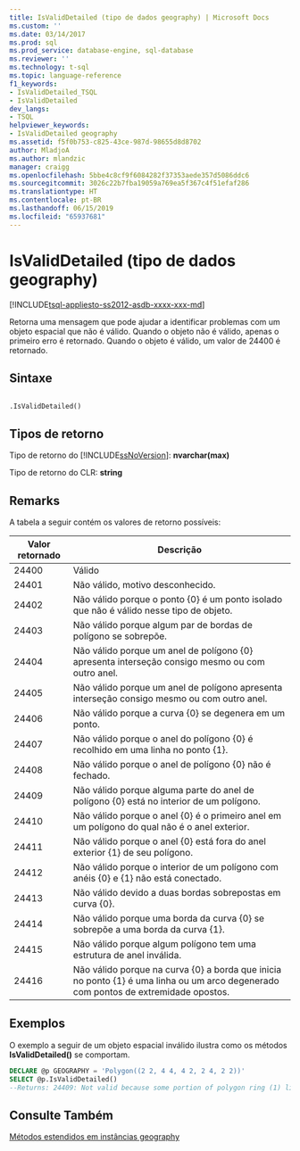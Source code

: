 ```yaml
---
title: IsValidDetailed (tipo de dados geography) | Microsoft Docs
ms.custom: ''
ms.date: 03/14/2017
ms.prod: sql
ms.prod_service: database-engine, sql-database
ms.reviewer: ''
ms.technology: t-sql
ms.topic: language-reference
f1_keywords:
- IsValidDetailed_TSQL
- IsValidDetailed
dev_langs:
- TSQL
helpviewer_keywords:
- IsValidDetailed geography
ms.assetid: f5f0b753-c825-43ce-987d-98655d8d8702
author: MladjoA
ms.author: mlandzic
manager: craigg
ms.openlocfilehash: 5bbe4c8cf9f6084282f37353aede357d5086ddc6
ms.sourcegitcommit: 3026c22b7fba19059a769ea5f367c4f51efaf286
ms.translationtype: HT
ms.contentlocale: pt-BR
ms.lasthandoff: 06/15/2019
ms.locfileid: "65937681"
---
```

# <a name="isvaliddetailed-geography-data-type"></a>IsValidDetailed (tipo de dados geography)
[!INCLUDE[tsql-appliesto-ss2012-asdb-xxxx-xxx-md](../../includes/tsql-appliesto-ss2012-asdb-xxxx-xxx-md.md)]

  Retorna uma mensagem que pode ajudar a identificar problemas com um objeto espacial que não é válido. Quando o objeto não é válido, apenas o primeiro erro é retornado. Quando o objeto é válido, um valor de 24400 é retornado.  
  
## <a name="syntax"></a>Sintaxe  
  
```  
  
.IsValidDetailed()  
```  
  
## <a name="return-types"></a>Tipos de retorno  
 Tipo de retorno do [!INCLUDE[ssNoVersion](../../includes/ssnoversion-md.md)]: **nvarchar(max)**  
  
 Tipo de retorno do CLR: **string**  
  
## <a name="remarks"></a>Remarks  
 A tabela a seguir contém os valores de retorno possíveis:  
  
|Valor retornado|Descrição|  
|------------------|-----------------|  
|24400|Válido|  
|24401|Não válido, motivo desconhecido.|  
|24402|Não válido porque o ponto {0} é um ponto isolado que não é válido nesse tipo de objeto.|  
|24403|Não válido porque algum par de bordas de polígono se sobrepõe.|  
|24404|Não válido porque um anel de polígono {0} apresenta interseção consigo mesmo ou com outro anel.|  
|24405|Não válido porque um anel de polígono apresenta interseção consigo mesmo ou com outro anel.|  
|24406|Não válido porque a curva {0} se degenera em um ponto.|  
|24407|Não válido porque o anel do polígono {0} é recolhido em uma linha no ponto {1}.|  
|24408|Não válido porque o anel de polígono {0} não é fechado.|  
|24409|Não válido porque alguma parte do anel de polígono {0} está no interior de um polígono.|  
|24410|Não válido porque o anel {0} é o primeiro anel em um polígono do qual não é o anel exterior.|  
|24411|Não válido porque o anel {0} está fora do anel exterior {1} de seu polígono.|  
|24412|Não válido porque o interior de um polígono com anéis {0} e {1} não está conectado.|  
|24413|Não válido devido a duas bordas sobrepostas em curva {0}.|  
|24414|Não válido porque uma borda da curva {0} se sobrepõe a uma borda da curva {1}.|  
|24415|Não válido porque algum polígono tem uma estrutura de anel inválida.|  
|24416|Não válido porque na curva {0} a borda que inicia no ponto {1} é uma linha ou um arco degenerado com pontos de extremidade opostos.|  
  
## <a name="examples"></a>Exemplos  
 O exemplo a seguir de um objeto espacial inválido ilustra como os métodos **IsValidDetailed()** se comportam.  
  
```sql  
DECLARE @p GEOGRAPHY = 'Polygon((2 2, 4 4, 4 2, 2 4, 2 2))'  
SELECT @p.IsValidDetailed()  
--Returns: 24409: Not valid because some portion of polygon ring (1) lies in the interior of a polygon.  
```  
  
## <a name="see-also"></a>Consulte Também  
 [Métodos estendidos em instâncias geography](../../t-sql/spatial-geography/extended-methods-on-geography-instances.md)  
  
  
